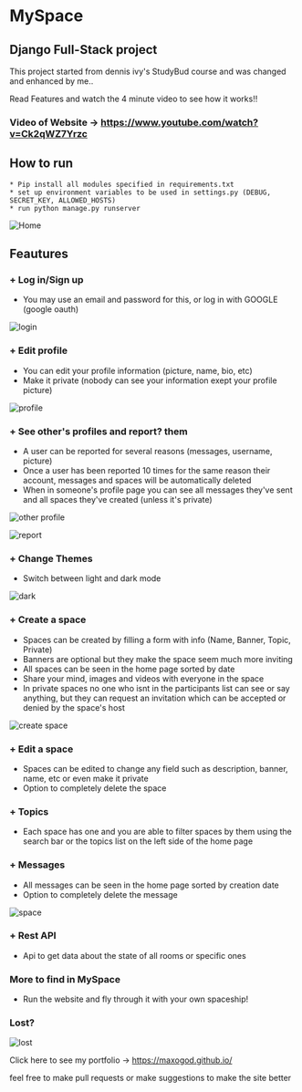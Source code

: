 # MySpace

## Django Full-Stack project

This project started from dennis ivy's StudyBud course and was changed and enhanced by me..

Read Features and watch the 4 minute video to see how it works!!

### Video of Website -> <https://www.youtube.com/watch?v=Ck2qWZ7Yrzc>

## How to run

```raw
* Pip install all modules specified in requirements.txt
* set up environment variables to be used in settings.py (DEBUG, SECRET_KEY, ALLOWED_HOSTS)
* run python manage.py runserver
```

![Home](./readme_imgs/Home.png)

## Feautures

### + Log in/Sign up

* You may use an email and password for this, or log in with GOOGLE (google oauth)

![login](./readme_imgs/Login.png)

### + Edit profile

* You can edit your profile information (picture, name, bio, etc)
* Make it private (nobody can see your information exept your profile picture)

![profile](./readme_imgs/Profile.png)

### + See other's profiles and report? them

* A user can be reported for several reasons (messages, username, picture)
* Once a user has been reported 10 times for the same reason their account, messages and spaces will be automatically deleted
* When in someone's profile page you can see all messages they've sent and all spaces they've created (unless it's private)

![other profile](./readme_imgs/other-profile.png)

![report](./readme_imgs/report.png)

### + Change Themes

* Switch between light and dark mode

![dark](./readme_imgs/dark.png)

### + Create a space

* Spaces can be created by filling a form with info (Name, Banner, Topic, Private)
* Banners are optional but they make the space seem much more inviting
* All spaces can be seen in the home page sorted by date
* Share your mind, images and videos with everyone in the space
* In private spaces no one who isnt in the participants list can see or say anything, but they can request an invitation which can be accepted or denied by the space's host

![create space](./readme_imgs/create-space.png)

### + Edit a space

* Spaces can be edited to change any field such as description, banner, name, etc or even make it private
* Option to completely delete the space

### + Topics

* Each space has one and you are able to filter spaces by them using the search bar or the topics list on the left side of the home page

### + Messages

* All messages can be seen in the home page sorted by creation date
* Option to completely delete the message

![space](./readme_imgs/space.png)

### + Rest API

* Api to get data about the state of all rooms or specific ones

### More to find in MySpace

* Run the website and fly through it with your own spaceship!

### Lost?

![lost](./readme_imgs/lost.png)

Click here to see my portfolio -> <https://maxogod.github.io/>

feel free to make pull requests or make suggestions to make the site better
